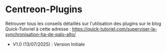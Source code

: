 Centreon-Plugins
================

Retrouver tous les conseils détaillés sur l'utilisation des plugins sur le blog Quick-Tutoriel à cette adresse : https://quick-tutoriel.com/superviser-la-synchronisation-ha-de-palo-alto/

- V1.0 (13/07/2025) : Version Initiale




